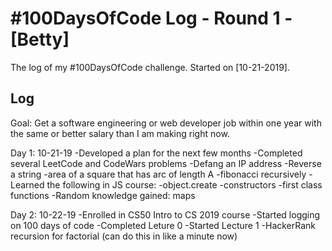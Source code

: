 # #100DaysOfCode Log - Round 1 - [Betty]

The log of my #100DaysOfCode challenge. Started on [10-21-2019].

## Log

Goal: Get a software engineering or web developer job within one year with the same or better salary than I am making right now.

Day 1: 10-21-19
-Developed a plan for the next few months
-Completed several LeetCode and CodeWars problems 
  -Defang an IP address
  -Reverse a string
  -area of a square that has arc of length A
  -fibonacci recursively
-Learned the following in JS course:
  -object.create
  -constructors
  -first class functions
-Random knowledge gained: maps

Day 2: 10-22-19
-Enrolled in CS50 Intro to CS 2019 course
-Started logging on 100 days of code
-Completed Leture 0
-Started Lecture 1
-HackerRank recursion for factorial (can do this in like a minute now)

